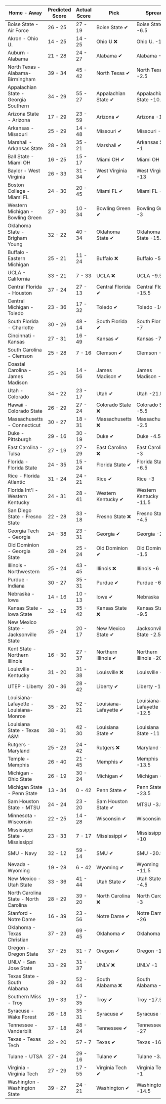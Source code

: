 Home - Away | Predicted Score | Actual Score | Pick | Spread | ATS Pick | O/U | O/U Pick
--- | --- | --- | --- | --- | --- | --- | ---
Boise State - Air Force | 26 - 25 | 27 - 19 | Boise State ✔ | Boise State -6.5 | Air Force ❌ | 45 | Over ✔
Akron - Ohio U. | 14 - 25 | 14 - 25 | Ohio U ❌ | Ohio U. -16 | Akron ✔ | 42 | Under ✔
Auburn - Alabama | 21 - 28 | 24 - 27 | Alabama ✔ | Alabama -14 | Auburn ✔ | 48 | Over ✔
North Texas - Alabama-Birmingham | 39 - 34 | 45 - 42 | North Texas ✔ | North Texas -2.5 | North Texas ✔ | 73.5 | Under ❌
Appalachian State - Georgia Southern | 34 - 29 | 55 - 27 | Appalachian State ✔ | Appalachian State -10.5 | Georgia Southern ❌ | 63.5 | Under ❌
Arizona State - Arizona | 17 - 29 | 23 - 59 | Arizona ✔ | Arizona -13 | Arizona State ❌ | 50 | Under ❌
Arkansas - Missouri | 25 - 29 | 14 - 48 | Missouri ✔ | Missouri -10 | Arkansas ❌ | 53.5 | Over ✔
Marshall - Arkansas State | 28 - 28 | 35 - 21 | Marshall ✔ | Arkansas State -1 | Marshall ✔ | 52 | Over ✔
Ball State - Miami OH | 16 - 25 | 15 - 17 | Miami OH ✔ | Miami OH -4 | Miami OH ❌ | 34 | Over ❌
Baylor - West Virginia | 26 - 33 | 31 - 34 | West Virginia ✔ | West Virginia -13 | Baylor ✔ | 54.5 | Over ✔
Boston College - Miami FL | 24 - 30 | 20 - 45 | Miami FL ✔ | Miami FL -10 | Boston College ❌ | 50 | Over ✔
Western Michigan - Bowling Green | 27 - 30 | 10 - 34 | Bowling Green ✔ | Bowling Green -3 | Western Michigan ❌ | 51.5 | Over ❌
Oklahoma State - Brigham Young | 32 - 22 | 40 - 34 | Oklahoma State ✔ | Oklahoma State -15.5 | Brigham Young ✔ | 55.5 | Under ❌
Buffalo - Eastern Michigan | 25 - 21 | 11 - 24 | Buffalo ❌ | Buffalo -5.5 | Eastern Michigan ✔ | 38 | Over ❌
UCLA - California | 33 - 21 | 7 - 33 | UCLA ❌ | UCLA -9.5 | UCLA ❌ | 50.5 | Over ❌
Central Florida - Houston | 37 - 24 | 27 - 13 | Central Florida ✔ | Central Florida -15.5 | Houston ✔ | 61 | Push ❌
Central Michigan - Toledo | 23 - 36 | 17 - 32 | Toledo ✔ | Toledo -10 | Toledo ✔ | 54.5 | Over ❌
South Florida - Charlotte | 30 - 26 | 48 - 14 | South Florida ✔ | South Florida -7 | Charlotte ❌ | 57 | Under ❌
Cincinnati - Kansas | 27 - 31 | 16 - 49 | Kansas ✔ | Kansas -7.5 | Cincinnati ❌ | 59 | Under ❌
South Carolina - Clemson | 25 - 28 | 7 - 16 | Clemson ✔ | Clemson -7.5 | South Carolina ❌ | 48 | Over ❌
Coastal Carolina - James Madison | 25 - 26 | 14 - 56 | James Madison ✔ | James Madison -4 | Coastal Carolina ❌ | 51 | Push ❌
Utah - Colorado | 34 - 22 | 23 - 17 | Utah ✔ | Utah -21.5 | Colorado ✔ | 43.5 | Over ❌
Hawaii - Colorado State | 26 - 29 | 27 - 24 | Colorado State ❌ | Colorado State -5.5 | Hawaii ✔ | 54 | Over ❌
Massachusetts - Connecticut | 30 - 27 | 18 - 31 | Massachusetts ❌ | Massachusetts -2.5 | Massachusetts ❌ | 51 | Over ❌
Duke - Pittsburgh | 29 - 16 | 30 - 19 | Duke ✔ | Duke -4.5 | Duke ✔ | 41 | Over ✔
East Carolina - Tulsa | 27 - 19 | 27 - 29 | East Carolina ❌ | East Carolina -3 | East Carolina ❌ | 44 | Over ✔
Florida - Florida State | 24 - 35 | 15 - 24 | Florida State ✔ | Florida State -6.5 | Florida State ✔ | 48.5 | Over ❌
Rice - Florida Atlantic | 31 - 24 | 24 - 21 | Rice ✔ | Rice -3 | Rice ❌ | 47 | Over ❌
Florida Int'l - Western Kentucky | 24 - 31 | 28 - 41 | Western Kentucky ✔ | Western Kentucky -11.5 | Florida Int'l ❌ | 54 | Over ✔
San Diego State - Fresno State | 22 - 28 | 33 - 18 | Fresno State ❌ | Fresno State -4.5 | Fresno State ❌ | 47 | Over ✔
Georgia Tech - Georgia | 24 - 38 | 23 - 31 | Georgia ✔ | Georgia -25 | Georgia Tech ✔ | 59.5 | Over ❌
Old Dominion - Georgia State | 28 - 24 | 25 - 24 | Old Dominion ✔ | Old Dominion -1.5 | Old Dominion ❌ | 50.5 | Over ❌
Illinois - Northwestern | 25 - 24 | 43 - 45 | Illinois ❌ | Illinois -6 | Northwestern ✔ | 47 | Over ✔
Purdue - Indiana | 30 - 27 | 35 - 31 | Purdue ✔ | Purdue -6.5 | Indiana ✔ | 55.5 | Over ✔
Nebraska - Iowa | 14 - 16 | 10 - 13 | Iowa ✔ | Nebraska -3 | Iowa ✔ | 26 | Over ❌
Kansas State - Iowa State | 32 - 19 | 35 - 42 | Kansas State ❌ | Kansas State -9.5 | Kansas State ❌ | 46 | Over ✔
New Mexico State - Jacksonville State | 25 - 24 | 20 - 17 | New Mexico State ✔ | Jacksonville State -2.5 | New Mexico State ✔ | 48.5 | Over ❌
Kent State - Northern Illinois | 16 - 30 | 27 - 37 | Northern Illinois ✔ | Northern Illinois -20.5 | Kent State ✔ | 45 | Over ✔
Louisville - Kentucky | 31 - 20 | 31 - 38 | Louisville ❌ | Louisville -7.5 | Louisville ❌ | 47.5 | Over ✔
UTEP - Liberty | 20 - 36 | 28 - 42 | Liberty ✔ | Liberty -18 | UTEP ✔ | 54.5 | Over ✔
Louisiana-Lafayette - Louisiana-Monroe | 35 - 20 | 52 - 21 | Louisiana-Lafayette ✔ | Louisiana-Lafayette -12.5 | Louisiana-Lafayette ✔ | 53 | Over ✔
Louisiana State - Texas A&M | 38 - 31 | 42 - 30 | Louisiana State ✔ | Louisiana State -11 | Texas A&M ❌ | 68 | Over ✔
Rutgers - Maryland | 25 - 23 | 24 - 42 | Rutgers ❌ | Maryland -2 | Rutgers ❌ | 45.5 | Over ✔
Temple - Memphis | 26 - 40 | 21 - 45 | Memphis ✔ | Memphis -13.5 | Memphis ✔ | 65 | Over ✔
Michigan - Ohio State | 26 - 19 | 30 - 24 | Michigan ✔ | Michigan -3 | Michigan ✔ | 47 | Under ❌
Michigan State - Penn State | 13 - 34 | 0 - 42 | Penn State ✔ | Penn State -23.5 | Michigan State ❌ | 43 | Over ❌
Sam Houston State - MTSU | 24 - 24 | 23 - 20 | Sam Houston State ✔ | MTSU -3.5 | Sam Houston State ✔ | 50.5 | Under ✔
Minnesota - Wisconsin | 22 - 25 | 14 - 28 | Wisconsin ✔ | Wisconsin -3 | Minnesota ❌ | 46 | Over ❌
Mississippi State - Mississippi | 23 - 33 | 7 - 17 | Mississippi ✔ | Mississippi -10 | Mississippi State ✔ | 55 | Over ❌
SMU - Navy | 32 - 12 | 59 - 14 | SMU ✔ | SMU -20.5 | Navy ❌ | 46 | Under ❌
Nevada - Wyoming | 19 - 28 | 6 - 42 | Wyoming ✔ | Wyoming -11.5 | Nevada ❌ | 42 | Over ✔
New Mexico - Utah State | 33 - 36 | 41 - 44 | Utah State ✔ | Utah State -4.5 | New Mexico ✔ | 58.5 | Over ✔
North Carolina State - North Carolina | 28 - 29 | 39 - 20 | North Carolina ❌ | North Carolina -3 | North Carolina State ✔ | 56 | Over ✔
Stanford - Notre Dame | 16 - 39 | 23 - 56 | Notre Dame ✔ | Notre Dame -26 | Stanford ❌ | 50.5 | Over ✔
Oklahoma - Texas Christian | 37 - 23 | 69 - 45 | Oklahoma ✔ | Oklahoma -10 | Oklahoma ✔ | 65.5 | Under ❌
Oregon - Oregon State | 37 - 25 | 31 - 7 | Oregon ✔ | Oregon -14 | Oregon State ❌ | 61 | Over ❌
UNLV - San Jose State | 33 - 29 | 31 - 37 | UNLV ❌ | UNLV -1 | UNLV ❌ | 58 | Over ✔
Texas State - South Alabama | 28 - 32 | 52 - 44 | South Alabama ❌ | South Alabama -6.5 | Texas State ✔ | 57 | Over ✔
Southern Miss - Troy | 19 - 33 | 17 - 35 | Troy ✔ | Troy -17.5 | Southern Miss ❌ | 48.5 | Over ✔
Syracuse - Wake Forest | 26 - 18 | 35 - 31 | Syracuse ✔ | Syracuse -2 | Syracuse ✔ | 43.5 | Over ✔
Tennessee - Vanderbilt | 37 - 18 | 48 - 24 | Tennessee ✔ | Tennessee -27 | Vanderbilt ✔ | 58 | Under ❌
Texas - Texas Tech | 32 - 20 | 57 - 7 | Texas ✔ | Texas -16 | Texas Tech ❌ | 53.5 | Under ❌
Tulane - UTSA | 27 - 24 | 29 - 16 | Tulane ✔ | Tulane -3.5 | UTSA ❌ | 53.5 | Under ✔
Virginia - Virginia Tech | 27 - 29 | 17 - 55 | Virginia Tech ✔ | Virginia Tech -1 | Virginia Tech ✔ | 53.5 | Over ✔
Washington - Washington State | 39 - 27 | 24 - 21 | Washington ✔ | Washington -14.5 | Washington State ✔ | 64.5 | Over ❌
